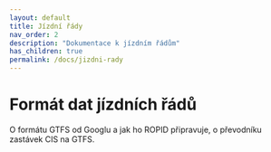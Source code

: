 ```yaml
---
layout: default
title: Jízdní řády
nav_order: 2
description: "Dokumentace k jízdním řádům"
has_children: true
permalink: /docs/jizdni-rady
---
```


# Formát dat jízdních řádů

O formátu GTFS od Googlu a jak ho ROPID připravuje, o převodníku zastávek CIS na GTFS.
